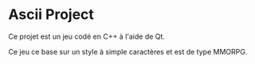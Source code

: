 Ascii Project
=============

Ce projet est un jeu codé en C++ à l'aide de Qt.

Ce jeu ce base sur un style à simple caractères et est de type MMORPG.

